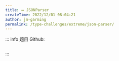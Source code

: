 ```yaml
---
title: ➖ JSONParser
createTime: 2022/12/01 08:04:21
author: jm-garming
permalink: /type-challenges/extreme/json-parser/
---
```


::: info 题目
Github: []()

```ts

```

:::

